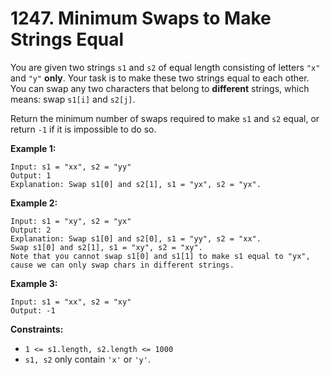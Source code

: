 # 1247. Minimum Swaps to Make Strings Equal

You are given two strings `s1` and `s2` of equal length consisting of letters `"x"` and `"y"` **only**. Your task is to make these two strings equal to each other. You can swap any two characters that belong to **different** strings, which means: swap `s1[i]` and `s2[j]`.

Return the minimum number of swaps required to make `s1` and `s2` equal, or return `-1` if it is impossible to do so.

**Example 1:**

```()
Input: s1 = "xx", s2 = "yy"
Output: 1
Explanation: Swap s1[0] and s2[1], s1 = "yx", s2 = "yx".
```

**Example 2:**

```()
Input: s1 = "xy", s2 = "yx"
Output: 2
Explanation: Swap s1[0] and s2[0], s1 = "yy", s2 = "xx".
Swap s1[0] and s2[1], s1 = "xy", s2 = "xy".
Note that you cannot swap s1[0] and s1[1] to make s1 equal to "yx", cause we can only swap chars in different strings.
```

**Example 3:**

```()
Input: s1 = "xx", s2 = "xy"
Output: -1
```

**Constraints:**

- `1 <= s1.length, s2.length <= 1000`
- `s1, s2` only contain `'x'` or `'y'`.
